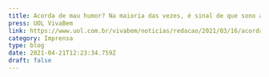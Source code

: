 ```yaml
---
title: Acorda de mau humor? Na maioria das vezes, é sinal de que sono anda ruim
press: UOL VivaBem
link: https://www.uol.com.br/vivabem/noticias/redacao/2021/03/16/acorda-de-mau-humor-na-maioria-das-vezes-e-sinal-de-que-sono-anda-ruim.htm
category: Imprensa
type: blog
date: 2021-04-21T12:23:34.759Z
draft: false
---
```

